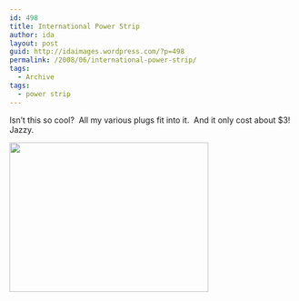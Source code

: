 ```yaml
---
id: 498
title: International Power Strip
author: ida
layout: post
guid: http://idaimages.wordpress.com/?p=498
permalink: /2008/06/international-power-strip/
tags:
  - Archive
tags:
  - power strip
---
```

Isn&#8217;t this so cool?  All my various plugs fit into it.  And it only cost about $3!  Jazzy.

[<img class="aligncenter size-full wp-image-499" src="http://idaimages.files.wordpress.com/2008/06/powerstrip.jpg" alt="" width="350" height="263" />][1]

 [1]: http://idaimages.files.wordpress.com/2008/06/powerstrip.jpg